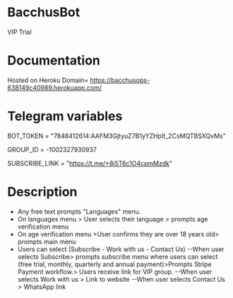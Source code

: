 # BacchusBot
VIP Trial

# Documentation

Hosted on Heroku
Domain= https://bacchusops-638149c40989.herokuapp.com/

# Telegram variables

BOT_TOKEN = "7848412614:AAFM3GjtyuZ7B1yYZHpIt_2CsMQTBSXQvMs"

GROUP_ID = -1002327930937

SUBSCRIBE_LINK = "https://t.me/+8j5T6c1O4cpmMzdk"

# Description

- Any free text prompts "Languages" menu.
- On languages menu > User selects their language > prompts age verification menu
- On age verification menu >User confirms they are over 18 years old> prompts main menu
- Users can select (Subscribe - Work with us - Contact Us)
--When user selects Subscribe> prompts subscribe menu where users can select (free trial, monthly, quarterly and annual payment)>Prompts Stripe Payment workflow.> Users receive link for VIP group.
--When user selects Work with us > Link to website
--When user selects Contact Us > WhatsApp link
